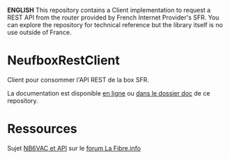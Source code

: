 **ENGLISH** This repository contains a Client implementation to request a REST API from the router provided by French Internet Provider's SFR.
You can explore the repository for technical reference but the library itself is no use outside of France.

# NeufboxRestClient
Client pour consommer l'API REST de la box SFR.

La documentation est disponible [en ligne](https://openbox4.fhocorp.com/doc/apirest_4.0.pdf) ou [dans le dossier doc](doc/apirest_4.0.pdf) de ce repository.

# Ressources
Sujet [NB6VAC et API](https://lafibre.info/sfr-la-fibre/nb6vac-et-api/) sur le [forum La Fibre.info](https://lafibre.info/)
